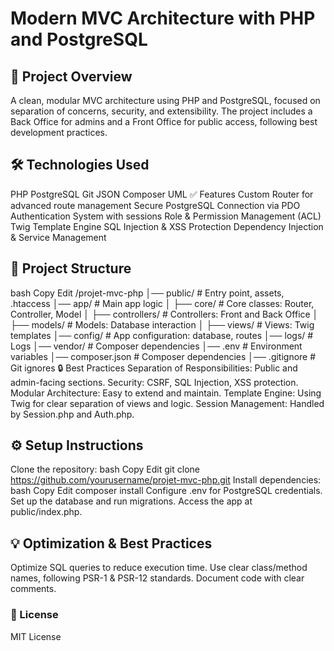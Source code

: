 # Modern MVC Architecture with PHP and PostgreSQL


## 🚀 Project Overview
A clean, modular MVC architecture using PHP and PostgreSQL, focused on separation of concerns, security, and extensibility. The project includes a Back Office for admins and a Front Office for public access, following best development practices.

## 🛠 Technologies Used
PHP
PostgreSQL
Git
JSON
Composer
UML
✅ Features
Custom Router for advanced route management
Secure PostgreSQL Connection via PDO
Authentication System with sessions 
Role & Permission Management (ACL)
Twig Template Engine
SQL Injection & XSS Protection
Dependency Injection & Service Management


## 📁 Project Structure
bash
Copy
Edit
/projet-mvc-php
│── public/                  # Entry point, assets, .htaccess
│── app/                     # Main app logic
│   ├── core/                # Core classes: Router, Controller, Model
│   ├── controllers/         # Controllers: Front and Back Office
│   ├── models/              # Models: Database interaction
│   ├── views/               # Views: Twig templates
│── config/                  # App configuration: database, routes
│── logs/                    # Logs
│── vendor/                  # Composer dependencies
│── .env                     # Environment variables
│── composer.json            # Composer dependencies
│── .gitignore               # Git ignores
🔒 Best Practices
Separation of Responsibilities: Public and admin-facing sections.
Security: CSRF, SQL Injection, XSS protection.
Modular Architecture: Easy to extend and maintain.
Template Engine: Using Twig for clear separation of views and logic.
Session Management: Handled by Session.php and Auth.php.


## ⚙️ Setup Instructions
Clone the repository:
bash
Copy
Edit
git clone https://github.com/yourusername/projet-mvc-php.git
Install dependencies:
bash
Copy
Edit
composer install
Configure .env for PostgreSQL credentials.
Set up the database and run migrations.
Access the app at public/index.php.


## 💡 Optimization & Best Practices
Optimize SQL queries to reduce execution time.
Use clear class/method names, following PSR-1 & PSR-12 standards.
Document code with clear comments.


### 📄 License
MIT License